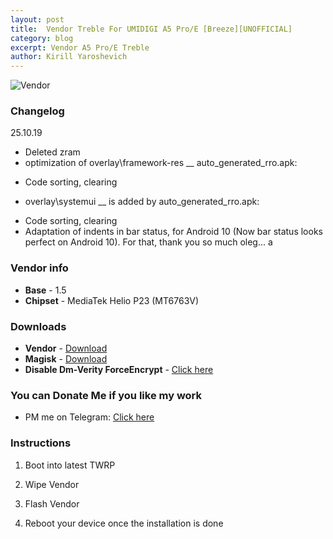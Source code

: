 ```yaml
---
layout: post
title:  Vendor Treble For UMIDIGI A5 Pro/E [Breeze][UNOFFICIAL]
category: blog
excerpt: Vendor A5 Pro/E Treble
author: Kirill Yaroshevich
---
```


![Vendor](https://sun9-39.userapi.com/c855328/v855328447/128810/oMrZVTfIRf0.jpg)

### Changelog
25.10.19
- Deleted zram
- optimization of overlay\framework-res __ auto_generated_rro.apk:
* Code sorting, clearing
- overlay\systemui __ is added by auto_generated_rro.apk:
* Code sorting, clearing
* Adaptation of indents in bar status, for Android 10 (Now bar status looks perfect on Android 10). For that, thank you so much oleg... a

### Vendor info
* **Base** - 1.5
* **Chipset** - MediaTek Helio P23 (MT6763V)

### Downloads
* **Vendor** - [Download](https://androidfilehost.com/?w=files&flid=298312)
* **Magisk** - [Download](https://github.com/topjohnwu/Magisk/releases)
* **Disable Dm-Verity ForceEncrypt** - [Click here](https://androidfilehost.com/?fid=6006931924117935374)

### You can Donate Me if you like my work
* PM me on Telegram: [Click here](https://web.telegram.org/#/im?p=@Hadenix)

### Instructions
1) Boot into latest TWRP

2) Wipe Vendor

3) Flash Vendor

4) Reboot your device once the installation is done